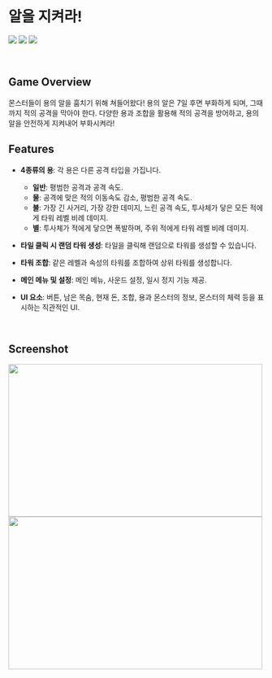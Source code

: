 # 알을 지켜라!
<img src ="https://img.shields.io/badge/Windows-0078D6?style=for-the-badge&logo=windows&logoColor=white"> <img src="https://img.shields.io/badge/Unity-FFFFFF?style=for-the-badge&logo=Unity&logoColor=black"> <img src="https://img.shields.io/badge/c%23-%23239120.svg?style=for-the-badge&logo=c-sharp&logoColor=white"> 

<br />

## Game Overview

몬스터들이 용의 알을 훔치기 위해 쳐들어왔다! 용의 알은 7일 후면 부화하게 되며, 그때까지 적의 공격을 막아야 한다. 다양한 용과 조합을 활용해 적의 공격을 방어하고, 용의 알을 안전하게 지켜내어 부화시켜라!
 
## Features
- **4종류의 용**: 각 용은 다른 공격 타입을 가집니다.
  - **일반**: 평범한 공격과 공격 속도.
  - **물**: 공격에 맞은 적의 이동속도 감소, 평범한 공격 속도.
  - **불**: 가장 긴 사거리, 가장 강한 데미지, 느린 공격 속도, 투사체가 닿은 모든 적에게 타워 레벨 비례 데미지.
  - **별**: 투사체가 적에게 닿으면 폭발하며, 주위 적에게 타워 레벨 비례 데미지.
  
- **타일 클릭 시 랜덤 타워 생성**: 타일을 클릭해 랜덤으로 타워를 생성할 수 있습니다.
  
- **타워 조합**: 같은 레벨과 속성의 타워를 조합하여 상위 타워를 생성합니다.
  
- **메인 메뉴 및 설정**: 메인 메뉴, 사운드 설정, 일시 정지 기능 제공.

- **UI 요소**: 버튼, 남은 목숨, 현재 돈, 조합, 용과 몬스터의 정보, 몬스터의 체력 등을 표시하는 직관적인 UI.

<br />

## Screenshot
<img src="https://github.com/user-attachments/assets/c7d4f561-efb4-4ab0-aae5-ac03d2e68a3b" width="500" height="300"/>
<img src="https://github.com/user-attachments/assets/4e4d38ad-7d49-436b-ab9e-5aa7e7db80f3" width="500" height="300"/>
